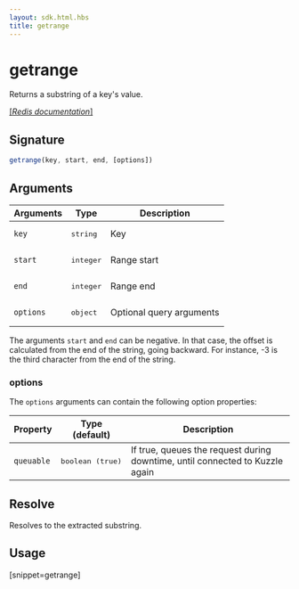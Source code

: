 ```yaml
---
layout: sdk.html.hbs
title: getrange
---
```


# getrange

Returns a substring of a key's value.

[[_Redis documentation_]](https://redis.io/commands/getrange)

## Signature

```js
getrange(key, start, end, [options])

```

## Arguments

| Arguments    | Type    | Description |
|--------------|---------|-------------|
| `key` | <pre>string</pre> | Key |
| `start` | <pre>integer</pre> | Range start |
| `end` | <pre>integer</pre> | Range end |
| ``options`` | <pre>object</pre> | Optional query arguments |

The arguments `start` and `end` can be negative. In that case, the offset is calculated from the end of the string, going backward. For instance, -3 is the third character from the end of the string.

### options

The `options` arguments can contain the following option properties:

| Property   | Type (default)   | Description                       |
| ---------- | ------- | --------------------------------- |
| `queuable` | <pre>boolean (true)</pre> | If true, queues the request during downtime, until connected to Kuzzle again |

## Resolve

Resolves to the extracted substring.

## Usage

[snippet=getrange]
